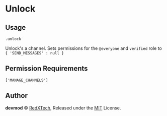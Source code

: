 # Unlock

## Usage
`.unlock`

Unlock's a channel. Sets permissions for the `@everyone` and `verified` role to `{ 'SEND_MESSAGES' : null }`

## Permission Requirements
`['MANAGE_CHANNELS']`

## Author
**devmod** © [RedXTech](https://github.com/redxtech), Released under the [MIT](../LICENSE.md) License.
